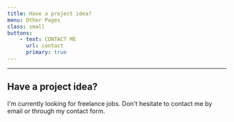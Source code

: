 ```yaml
---
title: Have a project idea?
menu: Other Pages
class: small
buttons:
    - text: CONTACT ME
      url: contact
      primary: true
---
```


___

## Have a project idea?

I'm currently looking for freelance jobs. Don't hesitate to contact me by email
or through my contact form.